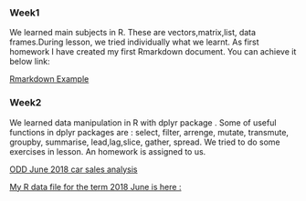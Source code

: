 ### Week1
We learned main subjects in R. These are vectors,matrix,list, data frames.During lesson, we tried individually what we learnt. As first homework I have created my first Rmarkdown document. You can achieve it below link:

[Rmarkdown Example](Week1/Week1_Homework_RMarkdown.html) <br>

### Week2
We learned data manipulation in R with dplyr package . Some of useful functions in dplyr packages are : select, filter, arrenge, mutate, transmute, groupby, summarise, lead,lag,slice, gather,  spread. 
We tried to do some exercises in lesson. An homework is  assigned to us.

[ODD June 2018 car sales analysis](Week2/Odd_Retail_Sales_201806.html)<br>

[My R data file for the term 2018 June is here :  ](Week2/Odd_Retail_Sales_201806.rds)<br>

        
      

